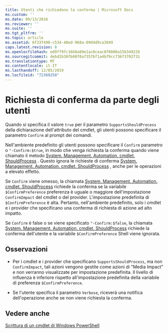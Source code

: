 ```yaml
---
title: Utenti che richiedono la conferma | Microsoft Docs
ms.custom: ''
ms.date: 09/13/2016
ms.reviewer: ''
ms.suite: ''
ms.tgt_pltfrm: ''
ms.topic: article
ms.assetid: 6f337498-c534-40ed-968a-09d4d9ca3849
caps.latest.revision: 8
ms.openlocfilehash: ed9ff9fc1668a89e1ac0ceac8f0800a15b349226
ms.sourcegitcommit: debd2b38fb8070a7357bf1a4bf9cc736f3702f31
ms.translationtype: MT
ms.contentlocale: it-IT
ms.lasthandoff: 12/05/2019
ms.locfileid: "72369250"
---
```

# <a name="users-requesting-confirmation"></a>Richiesta di conferma da parte degli utenti

Quando si specifica il valore `true` per il parametro `SupportsShouldProcess` della dichiarazione dell'attributo del cmdlet, gli utenti possono specificare il parametro `Confirm` al prompt dei comandi.

Nell'ambiente predefinito gli utenti possono specificare il `Confirm` parametro o `"-Confirm:$true`, in modo che venga richiesta la conferma quando viene chiamato il metodo [System. Management. Automation. cmdlet. ShouldProcess](/dotnet/api/System.Management.Automation.Cmdlet.ShouldProcess) . Questo ignora le richieste di conferma [System. Management. Automation. cmdlet. ShouldProcess](/dotnet/api/System.Management.Automation.Cmdlet.ShouldProcess) , anche per le operazioni a elevato effetto.

Se `Confirm` viene omesso, la chiamata [System. Management. Automation. cmdlet. ShouldProcess](/dotnet/api/System.Management.Automation.Cmdlet.ShouldProcess) richiede la conferma se la variabile `$ConfirmPreference` preferenza è uguale o maggiore dell'impostazione `ConfirmImpact` del cmdlet o del provider. L'impostazione predefinita di `$ConfirmPreference` è alta. Pertanto, nell'ambiente predefinito, solo i cmdlet e i provider che specificano una conferma di richiesta di azione ad alto impatto.

Se `Confirm` è false o se viene specificato `"-Confirm:$false`, la chiamata [System. Management. Automation. cmdlet. ShouldProcess](/dotnet/api/System.Management.Automation.Cmdlet.ShouldProcess) richiede la conferma dell'utente e la variabile `$ConfirmPreference` Shell viene ignorata.

## <a name="remarks"></a>Osservazioni

- Per i cmdlet e i provider che specificano `SupportsShouldProcess`, ma non `ConfirmImpact`, tali azioni vengono gestite come azioni di "Media Impact" e non verranno visualizzate per impostazione predefinita. Il livello di influenza è inferiore rispetto all'impostazione predefinita della variabile di preferenza `$ConfirmPreference`.

- Se l'utente specifica il parametro `Verbose`, riceverà una notifica dell'operazione anche se non viene richiesta la conferma.

## <a name="see-also"></a>Vedere anche

[Scrittura di un cmdlet di Windows PowerShell](./writing-a-windows-powershell-cmdlet.md)
